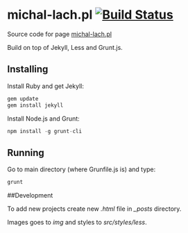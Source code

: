 # michal-lach.pl [![Build Status](https://travis-ci.org/padsbanger/padsbanger.github.io.svg?branch=master)](https://travis-ci.org/padsbanger/padsbanger.github.io)
Source code for page [michal-lach.pl](http://michal-lach.pl/ "michal-lach.pl")

Build on top of Jekyll, Less and Grunt.js.

## Installing

Install Ruby and get Jekyll:

```ruby
gem update
gem install jekyll
```

Install Node.js and Grunt:

```js
npm install -g grunt-cli
```

## Running

Go to main directory (where Grunfile.js is) and type:

```js
grunt
```

##Development

To add new projects create new *.html* file in *_posts* directory.

Images goes to *img* and styles to *src/styles/less*.